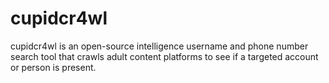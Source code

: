 # cupidcr4wl
cupidcr4wl is an open-source intelligence username and phone number search tool that crawls adult content platforms to see if a targeted account or person is present.
